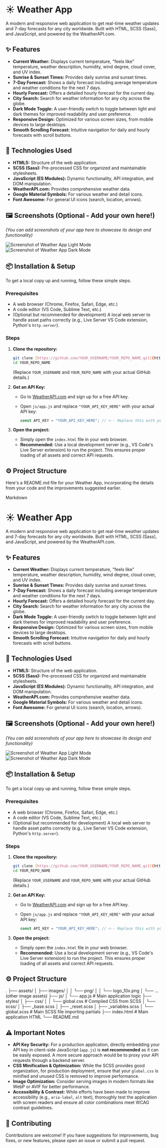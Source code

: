 
# ☀️ Weather App

A modern and responsive web application to get real-time weather updates and 7-day forecasts for any city worldwide. Built with HTML, SCSS (Sass), and JavaScript, and powered by the WeatherAPI.com.

## ✨ Features

- **Current Weather:** Displays current temperature, "feels like" temperature, weather description, humidity, wind degree, cloud cover, and UV index.
- **Sunrise & Sunset Times:** Provides daily sunrise and sunset times.
- **7-Day Forecast:** Shows a daily forecast including average temperature and weather conditions for the next 7 days.
- **Hourly Forecast:** Offers a detailed hourly forecast for the current day.
- **City Search:** Search for weather information for any city across the globe.
- **Dark Mode Toggle:** A user-friendly switch to toggle between light and dark themes for improved readability and user preference.
- **Responsive Design:** Optimized for various screen sizes, from mobile devices to large desktops.
- **Smooth Scrolling Forecast:** Intuitive navigation for daily and hourly forecasts with scroll buttons.

## 🚀 Technologies Used

- **HTML5:** Structure of the web application.
- **SCSS (Sass):** Pre-processed CSS for organized and maintainable stylesheets.
- **JavaScript (ES Modules):** Dynamic functionality, API integration, and DOM manipulation.
- **WeatherAPI.com:** Provides comprehensive weather data.
- **Google Material Symbols:** For various weather and detail icons.
- **Font Awesome:** For general UI icons (search, location, arrows).

## 🖼️ Screenshots (Optional - Add your own here!)

_(You can add screenshots of your app here to showcase its design and functionality)_

![Screenshot of Weather App Light Mode](link-to-your-light-mode-screenshot.png)
![Screenshot of Weather App Dark Mode](link-to-your-dark-mode-screenshot.png)

## 📦 Installation & Setup

To get a local copy up and running, follow these simple steps.

### Prerequisites

- A web browser (Chrome, Firefox, Safari, Edge, etc.)
- A code editor (VS Code, Sublime Text, etc.)
- (Optional but recommended for development) A local web server to handle asset paths correctly (e.g., Live Server VS Code extension, Python's `http.server`).

### Steps

1.  **Clone the repository:**

    ```bash
    git clone [https://github.com/YOUR_USERNAME/YOUR_REPO_NAME.git](https://github.com/YOUR_USERNAME/YOUR_REPO_NAME.git)
    cd YOUR_REPO_NAME
    ```

    (Replace `YOUR_USERNAME` and `YOUR_REPO_NAME` with your actual GitHub details.)

2.  **Get an API Key:**

    - Go to [WeatherAPI.com](https://www.weatherapi.com/) and sign up for a free API key.
    - Open `js/app.js` and replace `"YOUR_API_KEY_HERE"` with your actual API key:

      ```javascript
      const API_KEY = "YOUR_API_KEY_HERE"; // <-- Replace this with your key
      ```

3.  **Open the project:**
    - Simply open the `index.html` file in your web browser.
    - **Recommended:** Use a local development server (e.g., VS Code's Live Server extension) to run the project. This ensures proper loading of all assets and correct API requests.

## ⚙️ Project Structure

Here's a README.md file for your Weather App, incorporating the details from your code and the improvements suggested earlier.

Markdown

# ☀️ Weather App

A modern and responsive web application to get real-time weather updates and 7-day forecasts for any city worldwide. Built with HTML, SCSS (Sass), and JavaScript, and powered by the WeatherAPI.com.

## ✨ Features

- **Current Weather:** Displays current temperature, "feels like" temperature, weather description, humidity, wind degree, cloud cover, and UV index.
- **Sunrise & Sunset Times:** Provides daily sunrise and sunset times.
- **7-Day Forecast:** Shows a daily forecast including average temperature and weather conditions for the next 7 days.
- **Hourly Forecast:** Offers a detailed hourly forecast for the current day.
- **City Search:** Search for weather information for any city across the globe.
- **Dark Mode Toggle:** A user-friendly switch to toggle between light and dark themes for improved readability and user preference.
- **Responsive Design:** Optimized for various screen sizes, from mobile devices to large desktops.
- **Smooth Scrolling Forecast:** Intuitive navigation for daily and hourly forecasts with scroll buttons.

## 🚀 Technologies Used

- **HTML5:** Structure of the web application.
- **SCSS (Sass):** Pre-processed CSS for organized and maintainable stylesheets.
- **JavaScript (ES Modules):** Dynamic functionality, API integration, and DOM manipulation.
- **WeatherAPI.com:** Provides comprehensive weather data.
- **Google Material Symbols:** For various weather and detail icons.
- **Font Awesome:** For general UI icons (search, location, arrows).

## 🖼️ Screenshots (Optional - Add your own here!)

_(You can add screenshots of your app here to showcase its design and functionality)_

![Screenshot of Weather App Light Mode](link-to-your-light-mode-screenshot.png)
![Screenshot of Weather App Dark Mode](link-to-your-dark-mode-screenshot.png)

## 📦 Installation & Setup

To get a local copy up and running, follow these simple steps.

### Prerequisites

- A web browser (Chrome, Firefox, Safari, Edge, etc.)
- A code editor (VS Code, Sublime Text, etc.)
- (Optional but recommended for development) A local web server to handle asset paths correctly (e.g., Live Server VS Code extension, Python's `http.server`).

### Steps

1.  **Clone the repository:**

    ```bash
    git clone [https://github.com/YOUR_USERNAME/YOUR_REPO_NAME.git](https://github.com/YOUR_USERNAME/YOUR_REPO_NAME.git)
    cd YOUR_REPO_NAME
    ```

    (Replace `YOUR_USERNAME` and `YOUR_REPO_NAME` with your actual GitHub details.)

2.  **Get an API Key:**

    - Go to [WeatherAPI.com](https://www.weatherapi.com/) and sign up for a free API key.
    - Open `js/app.js` and replace `"YOUR_API_KEY_HERE"` with your actual API key:

      ```javascript
      const API_KEY = "YOUR_API_KEY_HERE"; // <-- Replace this with your key
      ```

3.  **Open the project:**
    - Simply open the `index.html` file in your web browser.
    - **Recommended:** Use a local development server (e.g., VS Code's Live Server extension) to run the project. This ensures proper loading of all assets and correct API requests.

## ⚙️ Project Structure

.
├── assets/
│ ├── images/
│ │ └── png/
│ │ └── logo_10x.png
│ └── ... (other image assets)
├── js/
│ └── app.js # Main application logic
├── styles/
│ ├── css/
│ │ └── global.css # Compiled CSS from SCSS
│ └── scss/
│ ├── \_base.scss
│ ├── \_reset.scss
│ ├── \_variables.scss
│ └── global.scss # Main SCSS file importing partials
├── index.html # Main application HTML
└── README.md

## ⚠️ Important Notes

- **API Key Security:** For a production application, directly embedding your API key in client-side JavaScript (`app.js`) is **not recommended** as it can be easily exposed. A more secure approach would be to proxy your API requests through a backend server.
- **CSS Minification & Optimization:** While the SCSS provides good organization, for production deployment, ensure that your `global.css` is minified and unused CSS is removed to improve performance.
- **Image Optimization:** Consider serving images in modern formats like WebP or AVIF for better performance.
- **Accessibility & Contrast:** While efforts have been made to improve accessibility (e.g., `aria-label`, `alt` text), thoroughly test the application with screen readers and ensure all color combinations meet WCAG contrast guidelines.

## 🤝 Contributing

Contributions are welcome! If you have suggestions for improvements, bug fixes, or new features, please open an issue or submit a pull request.
